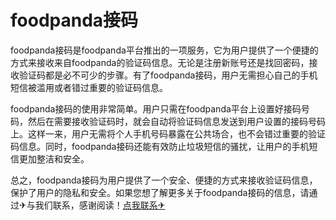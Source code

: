 # foodpanda接码

foodpanda接码是foodpanda平台推出的一项服务，它为用户提供了一个便捷的方式来接收来自foodpanda的验证码信息。无论是注册新账号还是找回密码，接收验证码都是必不可少的步骤。有了foodpanda接码，用户无需担心自己的手机短信被滥用或者错过重要的验证码信息。

foodpanda接码的使用非常简单。用户只需在foodpanda平台上设置好接码号码，然后在需要接收验证码时，就会自动将验证码信息发送到用户设置的接码号码上。这样一来，用户无需将个人手机号码暴露在公共场合，也不会错过重要的验证码信息。同时，foodpanda接码还能有效防止垃圾短信的骚扰，让用户的手机短信更加整洁和安全。

总之，foodpanda接码为用户提供了一个安全、便捷的方式来接收验证码信息，保护了用户的隐私和安全。如果您想了解更多关于foodpanda接码的信息，请通过✈与我们联系，感谢阅读！[点我联系✈](https://img.G208.com)